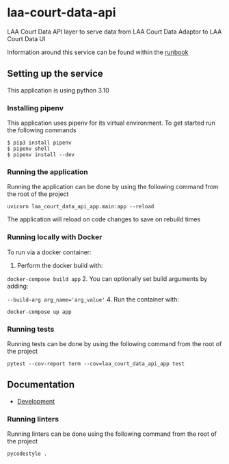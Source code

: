 # laa-court-data-api
LAA Court Data API layer to serve data from LAA Court Data Adaptor to LAA Court Data UI

Information around this service can be found within the [runbook](https://dsdmoj.atlassian.net/wiki/spaces/AAC/pages/3840311923/Court+Data+API+Runbook)

## Setting up the service

This application is using python 3.10

### Installing pipenv

This application uses pipenv for its virtual environment. To get started run the following commands
```shell
$ pip3 install pipenv
$ pipenv shell
$ pipenv install --dev
```

### Running the application

Running the application can be done by using the following command from the root of the project
```shell
uvicorn laa_court_data_api_app.main:app --reload
```
The application will reload on code changes to save on rebuild times

### Running locally with Docker

To run via a docker container:
1. Perform the docker build with: 

`docker-compose build app`
2. You can optionally set build arguments by adding:

`--build-arg arg_name='arg_value'`
4. Run the container with:

`docker-compose up app`


### Running tests

Running tests can be done by using the following command from the root of the project
```shell
pytest --cov-report term --cov=laa_court_data_api_app test
```

## Documentation
* [Development](docs/development.md)

### Running linters

Running linters can be done using the following command from the root of the project
```shell
pycodestyle .
```

